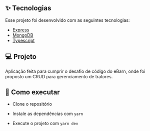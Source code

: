 ##  ✨ Tecnologias

Esse projeto foi desenvolvido com as seguintes tecnologias:

- [Express](https://expressjs.com/pt-br/)
- [MongoDB](https://www.mongodb.com/pt-br)
- [Typescript](https://www.typescriptlang.org/)

##  💻 Projeto

Aplicação feita para cumprir o desafio de código do eBarn, onde foi proposto um CRUD para gerenciamento de tratores.

##  🚀 Como executar

- Clone o repositório

- Instale as dependências com `yarn`

- Execute o projeto com `yarn dev`

